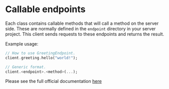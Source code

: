 # Callable endpoints

Each class contains callable methods that will call a method on the server side. These are normally defined in the `endpoint` directory in your server project. This client sends requests to these endpoints and returns the result.

Example usage:

```dart
// How to use GreetingEndpoint.
client.greeting.hello("world!");

// Generic format.
client.<endpoint>.<method>(...);
```

Please see the full official documentation [here](https://docs.serverpod.dev)

